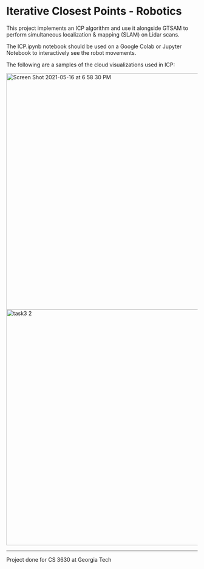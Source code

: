 # Iterative Closest Points - Robotics

This project implements an ICP algorithm and use it alongside GTSAM to perform simultaneous localization & mapping (SLAM) on Lidar scans.

The ICP.ipynb notebook should be used on a Google Colab or Jupyter Notebook to interactively see the robot movements.

The following are a samples of the cloud visualizations used in ICP:

<img width="620" alt="Screen Shot 2021-05-16 at 6 58 30 PM" src="https://user-images.githubusercontent.com/30897989/118406443-70d2df80-b67c-11eb-95a4-c34ea6eb47f6.png">

<img width="620" alt="task3 2" src="https://user-images.githubusercontent.com/30897989/118406430-5d277900-b67c-11eb-9480-a8d7e679783b.png">

---
Project done for CS 3630 at Georgia Tech
